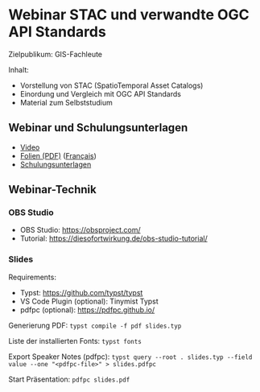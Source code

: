 # Webinar STAC und verwandte OGC API Standards

Zielpublikum: GIS-Fachleute

Inhalt:
- Vorstellung von STAC (SpatioTemporal Asset Catalogs)
- Einordung und Vergleich mit OGC API Standards
- Material zum Selbststudium

## Webinar und Schulungsunterlagen

* [Video](https://youtu.be/eFFFIK9zK9k)
* [Folien (PDF)](./slides/slides.pdf) ([Français](./slides/slides-fr.pdf))
* [Schulungsunterlagen](./hands-on/README.md)

## Webinar-Technik

### OBS Studio

* OBS Studio: https://obsproject.com/
* Tutorial: https://diesofortwirkung.de/obs-studio-tutorial/

### Slides

Requirements:
* Typst: https://github.com/typst/typst
* VS Code Plugin (optional): Tinymist Typst
* pdfpc (optional): https://pdfpc.github.io/

Generierung PDF:
`typst compile -f pdf slides.typ`

Liste der installierten Fonts:
`typst fonts`

Export Speaker Notes (pdfpc):
`typst query --root . slides.typ --field value --one "<pdfpc-file>" > slides.pdfpc`

Start Präsentation:
`pdfpc slides.pdf`
